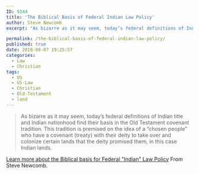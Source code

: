 ```yaml
---
ID: 9344
title: 'The Biblical Basis of Federal Indian Law Policy'
author: Steve Newcomb
excerpt: "As bizarre as it may seem, today’s federal definitions of Indian title and Indian nationhood find their basis in the Old Testament covenant tradition. This tradition is premised on the idea of a “chosen people” who have a covenant (treaty) with their deity to take over and colonize certain lands that the deity promised them, in this case Indian lands."

permalink: /the-biblical-basis-of-federal-indian-law-policy/
published: true
date: 2018-08-07 19:25:57
categories:
  - Law
  - Christian
tags:
  - US
  - US-Law
  - Christian
  - Old-Testament
  - land
---
```


> As bizarre as it may seem, today’s federal definitions of Indian title and Indian nationhood find their basis in the Old Testament covenant tradition. This tradition is premised on the idea of a “chosen people” who have a covenant (treaty) with their deity to take over and colonize certain lands that the deity promised them, in this case Indian lands.

[Learn more about the Biblical basis for Federal "Indian" Law Policy](http://originalfreenations.com/the-biblical-basis-of-federal-indian-law-policy/)
From Steve Newcomb.
